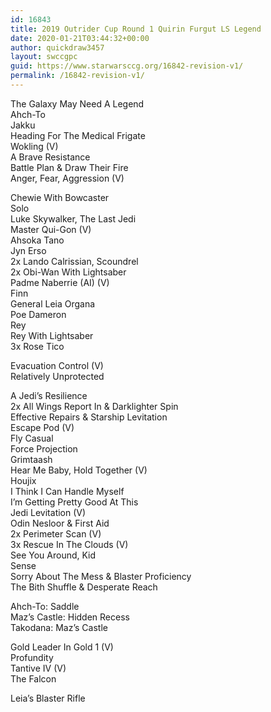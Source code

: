 ```yaml
---
id: 16843
title: 2019 Outrider Cup Round 1 Quirin Furgut LS Legend
date: 2020-01-21T03:44:32+00:00
author: quickdraw3457
layout: swccgpc
guid: https://www.starwarsccg.org/16842-revision-v1/
permalink: /16842-revision-v1/
---
```

The Galaxy May Need A Legend  
Ahch-To  
Jakku  
Heading For The Medical Frigate  
Wokling (V)  
A Brave Resistance  
Battle Plan & Draw Their Fire  
Anger, Fear, Aggression (V)  
  
Chewie With Bowcaster  
Solo  
Luke Skywalker, The Last Jedi  
Master Qui-Gon (V)  
Ahsoka Tano  
Jyn Erso  
2x Lando Calrissian, Scoundrel  
2x Obi-Wan With Lightsaber  
Padme Naberrie (AI) (V)  
Finn  
General Leia Organa  
Poe Dameron  
Rey  
Rey With Lightsaber  
3x Rose Tico  
  
Evacuation Control (V)  
Relatively Unprotected  
  
A Jedi&#8217;s Resilience  
2x All Wings Report In & Darklighter Spin  
Effective Repairs & Starship Levitation  
Escape Pod (V)  
Fly Casual  
Force Projection  
Grimtaash  
Hear Me Baby, Hold Together (V)  
Houjix  
I Think I Can Handle Myself  
I&#8217;m Getting Pretty Good At This  
Jedi Levitation (V)  
Odin Nesloor & First Aid  
2x Perimeter Scan (V)  
3x Rescue In The Clouds (V)  
See You Around, Kid  
Sense  
Sorry About The Mess & Blaster Proficiency  
The Bith Shuffle & Desperate Reach  
  
Ahch-To: Saddle  
Maz&#8217;s Castle: Hidden Recess  
Takodana: Maz&#8217;s Castle  
  
Gold Leader In Gold 1 (V)  
Profundity  
Tantive IV (V)  
The Falcon  
  
Leia&#8217;s Blaster Rifle